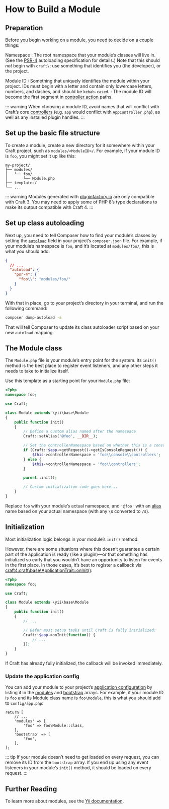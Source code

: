 # How to Build a Module

## Preparation

Before you begin working on a module, you need to decide on a couple things:

Namespace
: The root namespace that your module’s classes will live in. (See the [PSR-4](https://www.php-fig.org/psr/psr-4/) autoloading specification for details.) Note that this should *not* begin with `craft\`; use something that identifies you (the developer), or the project.

Module ID
: Something that uniquely identifies the module within your project. IDs must begin with a letter and contain only lowercase letters, numbers, and dashes, and should be `kebab-cased`.
: The module ID will become the first segment in [controller action](./controllers.md) paths.

::: warning
When choosing a module ID, avoid names that will conflict with Craft’s core [controllers](https://github.com/craftcms/cms/tree/develop/src/controllers) (e.g. `app` would conflict with `AppController.php`), as well as any installed plugin handles.
:::

## Set up the basic file structure

To create a module, create a new directory for it somewhere within your Craft project, such as `modules/<ModuleID>/`. For example, if your module ID is `foo`, you might set it up like this:

```treeview
my-project/
├── modules/
│   └── foo/
│       └── Module.php
├── templates/
└── ...
```

::: warning
Modules generated with [pluginfactory.io](https://pluginfactory.io/) are only compatible with Craft 3. You may need to apply some of PHP 8’s type declarations to make its output compatible with Craft 4.
:::

## Set up class autoloading

Next up, you need to tell Composer how to find your module’s classes by setting the [`autoload`](https://getcomposer.org/doc/04-schema.md#autoload) field in your project’s `composer.json` file. For example, if your module’s namespace is `foo`, and it’s located at `modules/foo/`, this is what you should add:

```json
{
  // ...
  "autoload": {
    "psr-4": {
      "foo\\": "modules/foo/"
    }
  }
}
```

With that in place, go to your project’s directory in your terminal, and run the following command:

```bash
composer dump-autoload -a
```

That will tell Composer to update its class autoloader script based on your new `autoload` mapping.

## The Module class

The `Module.php` file is your module’s entry point for the system. Its `init()` method is the best place to register event listeners, and any other steps it needs to take to initialize itself.

Use this template as a starting point for your `Module.php` file:

```php
<?php
namespace foo;

use Craft;

class Module extends \yii\base\Module
{
    public function init()
    {
        // Define a custom alias named after the namespace
        Craft::setAlias('@foo', __DIR__);

        // Set the controllerNamespace based on whether this is a console or web request
        if (Craft::$app->getRequest()->getIsConsoleRequest()) {
            $this->controllerNamespace = 'foo\\console\\controllers';
        } else {
            $this->controllerNamespace = 'foo\\controllers';
        }

        parent::init();

        // Custom initialization code goes here...
    }
}
```

Replace `foo` with your module’s actual namespace, and `'@foo'` with an [alias](guide:concept-aliases) name based on your actual namespace (with any `\`s converted to `/`s).

## Initialization

Most initialization logic belongs in your module’s `init()` method.

However, there are some situations where this doesn’t guarantee a certain part of the application is ready (like a plugin)—or that something has initialized so early that you wouldn’t have an opportunity to listen for events in the first place. In those cases, it’s best to register a callback via <craft4:craft\base\ApplicationTrait::onInit()>:

```php
<?php
namespace foo;

use Craft;

class Module extends \yii\base\Module
{
    public function init()
    {
        // ...

        // Defer most setup tasks until Craft is fully initialized:
        Craft::$app->onInit(function() {
            // ...
        });
    }
}
```

If Craft has already fully initialized, the callback will be invoked immediately.

### Update the application config

You can add your module to your project’s [application configuration](../config/#application-configuration) by listing it in the [modules](yii2:yii\base\Module::modules) and [bootstrap](yii2:yii\base\Application::bootstrap) arrays. For example, if your module ID is `foo` and its Module class name is `foo\Module`, this is what you should add to `config/app.php`:

```php{4,7}
return [
    // ...
    'modules' => [
        'foo' => foo\Module::class,
    ],
    'bootstrap' => [
        'foo',
    ],
];
```

::: tip
If your module doesn’t need to get loaded on every request, you can remove its ID from the `bootstrap` array. If you end up using any event listeners in your module’s `init()` method, it should be loaded on every request.
:::


## Further Reading

To learn more about modules, see the [Yii documentation](guide:structure-modules).
